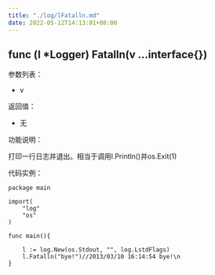 ```yaml
---
title: "./log/lFatalln.md"
date: 2022-05-12T14:13:01+08:00
---
```

## func (l *Logger) Fatalln(v ...interface{})

参数列表：

- v

返回值：

- 无

功能说明：

打印一行日志并退出。相当于调用l.Println()并os.Exit(1)

代码实例：

	package main

	import(
		"log"
		"os"
	)

	func main(){

		l := log.New(os.Stdout, "", log.LstdFlags)
		l.Fatalln("bye!")//2013/03/10 16:14:54 bye!\n
	}
